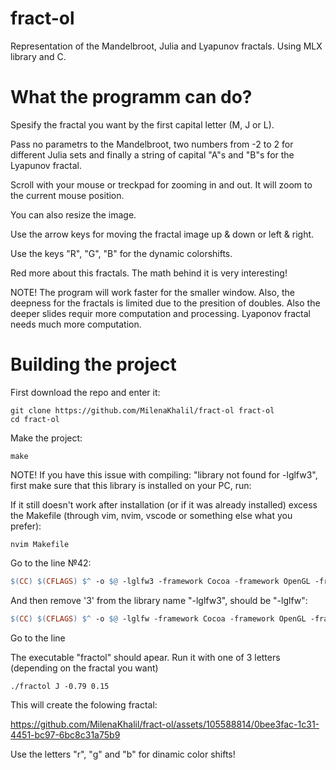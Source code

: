 # fract-ol
Representation of the Mandelbroot, Julia and Lyapunov fractals. Using MLX library and C.

# What the programm can do?

Spesify the fractal you want by the first capital letter (M, J or L).

Pass no parametrs to the Mandelbroot, two numbers from -2 to 2 for different Julia sets and finally a string of capital "A"s and "B"s for the Lyapunov fractal.

Scroll with your mouse or treckpad for zooming in and out. It will zoom to the current mouse position.

You can also resize the image.

Use the arrow keys for moving the fractal image up & down or left & right.

Use the keys "R", "G", "B" for the dynamic colorshifts.

Red more about this fractals. The math behind it is very interesting!

NOTE! The program will work faster for the smaller window. Also, the deepness for the fractals is limited due to the presition of doubles. Also the deeper slides requir more computation and processing. Lyaponov fractal needs much more computation.

# Building the project

First download the repo and enter it:

```console
git clone https://github.com/MilenaKhalil/fract-ol fract-ol
cd fract-ol
```

Make the project:

```console
make
```

NOTE! If you have this issue with compiling: "library not found for -lglfw3", first make sure that this library is installed on your PC, run:

If it still doesn't work after installation (or if it was already installed) excess the Makefile (through vim, nvim, vscode or something else what you prefer):

```console
nvim Makefile
```
Go to the line №42:

```makefile
$(CC) $(CFLAGS) $^ -o $@ -lglfw3 -framework Cocoa -framework OpenGL -framework IOKit
```
And then remove '3' from the library name "-lglfw3", should be "-lglfw":

```makefile
$(CC) $(CFLAGS) $^ -o $@ -lglfw -framework Cocoa -framework OpenGL -framework IOKit
```

Go to the line

The executable "fractol" should apear. Run it with one of 3 letters (depending on the fractal you want)

```console
./fractol J -0.79 0.15
```

This will create the folowing fractal:

https://github.com/MilenaKhalil/fract-ol/assets/105588814/0bee3fac-1c31-4451-bc97-6bc8c31a75b9

Use the letters "r", "g" and "b" for dinamic color shifts!
